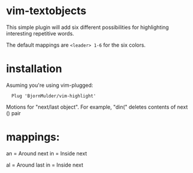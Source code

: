 # vim-textobjects

This simple plugin will add six different possibilities for highlighting interesting repetitive words.

The default mappings are `<leader> 1-6` for the six colors.

# installation
Asuming you're using vim-plugged:
```
  Plug 'BjornMulder/vim-highlight'
```

Motions for "next/last object". For example, "din(" deletes contents of next () pair

# mappings: 
  an = Around next
  in = Inside next
  
  al = Around last
  in = Inside next
